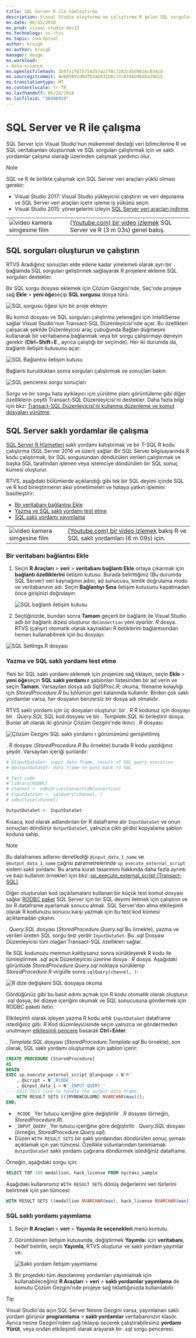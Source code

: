 ```yaml
---
title: SQL Server R ile tümleştirme
description: Visual Studio oluşturma ve çalıştırma R gelen SQL sorguları ve saklı yordamlar ile çalışmak R özelliği destekler.
ms.date: 06/25/2018
ms.prod: visual-studio-dev15
ms.technology: vs-rtvs
ms.topic: conceptual
author: kraigb
ms.author: kraigb
manager: douge
ms.workload:
- data-science
ms.openlocfilehash: 3b9fa1f675754257a2278c7282c45d9816c034cd
ms.sourcegitcommit: 4e605891d0dfb3ab83150c17c074bb98dba29d15
ms.translationtype: MT
ms.contentlocale: tr-TR
ms.lasthandoff: 06/26/2018
ms.locfileid: "36946919"
---
```

# <a name="work-with-sql-server-and-r"></a>SQL Server ve R ile çalışma

SQL Server için Visual Studio'nun mükemmel desteği veri bilimcilerine R ve SQL veritabanları oluşturmak ve SQL sorguları çalıştırmak için ve saklı yordamlar çalışma olanağı üzerinden çalışmak yardımcı olur.

> [!Note]
> SQL ve R ile birlikte çalışmak için SQL Server veri araçları yüklü olması gerekir:
> - Visual Studio 2017: Visual Studio yükleyicisi çalıştırın ve veri depolama ve SQL Server veri araçları içerir işleme iş yükünü seçin.
> - Visual Studio 2015: yönergelerini izleyin [SQL Server veri araçları indirme](https://docs.microsoft.com/sql/ssdt/download-sql-server-data-tools-ssdt).

|   |   |
|---|---|
| ![video kamera simgesine film](../install/media/video-icon.png "bir videoyu izleyin") | [(Youtube.com) bir video izlemek](https://www.youtube.com/watch?v=n4AYr0QIwdQ) SQL Server ve R (3 m 03s) genel bakış. |

## <a name="create-and-run-sql-queries"></a>SQL sorguları oluşturun ve çalıştırın

RTVS Aradığınız sonuçları elde edene kadar yinelemeli olarak ayrı bir bağlamda SQL sorguları geliştirmek sağlayarak R projelere ekleme SQL sorguları destekler.

Bir SQL sorgu dosyası eklemek için Çözüm Gezgini'nde, Seç'nde projeye sağ **Ekle** > **yeni öğe**seçip **SQL sorgusu** dosya türü:

![SQL sorgusu öğesi için bir proje ekleyin](media/sql-add-item.png)

Bu komut dosyası ve SQL sorguları çalıştırma yeteneğini için IntelliSense sağlar Visual Studio'nun Transact-SQL Düzenleyicisi'nde açar. Bu özellikleri çalışacak şekilde Düzenleyicisi araç çubuğunda Bağlan düğmesini kullanarak bir veritabanına bağlanmak veya bir sorgu çalıştırmayı deneyin gerekir (**Ctrl**+**Shift**+**E** , ayrıca çalıştığı bir seçimde). Her iki durumda da, bağlantı iletişim kutusunu açar:

![SQL Bağlantısı iletişim kutusu](media/sql-connection-dialog.png)

Bağlantı kurulduktan sonra sorguları çalıştırmak ve sonuçları bakın:

![SQL penceresi sorgu sonuçları](media/sql-query-results.png)

Sorgu ve bir sorgu hata ayıklayıcı için yürütme planı görüntüleme gibi diğer özelliklerin çeşitli Transact-SQL Düzenleyicisi'ni destekler.
Daha fazla bilgi için bkz: [Transact-SQL Düzenleyicisi'ni kullanma düzenleme ve komut dosyaları yürütme](https://msdn.microsoft.com/library/hh272706.aspx).

## <a name="work-with-sql-server-stored-procedures"></a>SQL Server saklı yordamlar ile çalışma

[SQL Server R Hizmetleri](https://docs.microsoft.com/sql/advanced-analytics/r/sql-server-r-services) saklı yordamı katıştırmak ve bir T-SQL R kodu çalıştırma (SQL Server 2016 ve üzeri) sağlar. Bir SQL Server bilgisayarında R kodu çalıştırmak, bir SQL sorgusundan döndürülen verileri çalıştırmak ve başka SQL tarafından işlenen veya istemciye döndürülen bir SQL sonuç kümesi oluşturur.

RTVS, aşağıdaki bölümlerde açıklandığı gibi tek bir SQL deyimi içinde SQL ve R kod birleştirmenin aksi yönetilmeleri ve hataya yatkın işlemini basitleştirir:

- [Bir veritabanı bağlantısı Ekle](#add-a-database-connection)
- [Yazma ve SQL saklı yordamı test etme](#write-and-test-a-sql-stored-procedure)
- [SQL saklı yordamı yayımlama](#publish-a-sql-stored-procedure)

|   |   |
|---|---|
| ![video kamera simgesine film](../install/media/video-icon.png "bir videoyu izleyin") | [(Youtube.com) bir video izlemek](https://www.youtube.com/watch?v=dFKIT2OitWQ) bakış R ve SQL saklı yordamları (6 m 09s) için. |

### <a name="add-a-database-connection"></a>Bir veritabanı bağlantısı Ekle

1. Seçin **R Araçları** > **veri** > **veritabanı bağlantı Ekle** ortaya çıkarmak için **bağlantı özelliklerini** iletişim kutusu. Burada belirttiğiniz (Bu durumda SQL Server) veri kaynağının adını, ad sunucusu, kimlik doğrulama modu ve veritabanının adı. Seçin **Bağlantıyı Sına** iletişim kutusunu kapatmadan önce girişinizi doğrulayın.

    ![SQL bağlantı iletişim kutusu](media/sql-connection-string-dialog.png)

1. Seçtiğinizde, bundan sonra **Tamam** geçerli bir bağlantı ile Visual Studio adlı bir bağlantı dizesi oluşturur `dbConnection` yeni *ayarlar. R* dosya. RTVS (çalışır) otomatik olarak kaynakları R betiklerini bağlantısından hemen kullanabilmek için bu dosyayı:

![SQL Settings.R dosyası](media/sql-settings-dot-r.png)

### <a name="write-and-test-a-sql-stored-procedure"></a>Yazma ve SQL saklı yordamı test etme

Yeni bir SQL saklı yordamı eklemek için projenize sağ tıklayın, seçin **Ekle** > **yeni öğe**seçin **SQL saklı yordamı r** şablonları listesinden bir ad verin ve seçin **Tamam**. Varsayılan dosya adı *SqlSProc.R*; okuma, filename kolaylığı için *StoredProcedure.R* bu bölümün geri kalanında kullanılır. Birden çok saklı yordamlar varsa, her dosyanın benzersiz bir dosya adı olmalıdır.

RTVS saklı yordamı için üç dosyaları oluşturur: bir *. R* R kodunuz için dosyayı bir *. Query.SQL* SQL kod dosyası ve bir *. Template.SQL* iki birleştirir dosya. Bunlar alt olarak iki görünür Çözüm Gezgini'nde ikinci *. R* dosyası:

![Çözüm Gezgini SQL saklı yordamı r görünümünü genişletilmiş](media/sql-solution-explorer-expanded.png)

*. R* dosyası (*StoredProcedure.R* Bu örnekte) burada R kodu yazdığınız şeydir. Varsayılan içeriği şunlardır:

```R
# @InputDataSet: input data frame, result of SQL query execution
# @OutputDataSet: data frame to pass back to SQL

# Test code
# library(RODBC)
# channel <- odbcDriverConnect(dbConnection)
# InputDataSet <- sqlQuery(channel, )
# odbcClose(channel)

OutputDataSet <- InputDataSet
```

Kısaca, kod olarak adlandırılan bir R dataframe alır `InputDataSet` ve onun sonuçları döndürür `OutputDataSet`, yalnızca çıktı girdisi kopyalama şablon koduna sahip.

> [!Note]
> Bu dataframes adlarını denetlediği `@input_data_1_name` ve `@output_data_1_name` çağrısı parametrelerinde `sp_execute_external_script` sistem saklı yordamı. Bu arama kuralı tasarımını hakkında daha fazla ayrıntı ve bazı kullanım örnekleri için bkz: [sp_execute_external_script (Transact-SQL)](https://docs.microsoft.com/sql/relational-databases/system-stored-procedures/sp-execute-external-script-transact-sql).

Diğer oluşturulan kod (açıklamaları) kullanan bir küçük test komut dosyası sağlar [RODBC paket](https://cran.r-project.org/web/packages/RODBC/index.html) SQL Server için bir SQL deyimi iletmek için çalıştırın ve bir R dataframe ayarlamak sonucu almak. SQL Server'dan alma etkileşimli olarak R kodunuzu sonucu karşı yazmak için bu test kod kümesi açıklamadan çıkarın.

*. Query.SQL* dosyası (*StoredProcedure.Query.sql* Bu örnekte), yazma ve verileri üreten SQL sorgu test yerdir `InputDataSet`. Bu *.sql* Dosyası Düzenleyicisi tüm olağan Transact-SQL özellikleri sağlar.

İle SQL kodunuzu memnun kaldıysanız sonra sürükleyerek R kodu ile tümleştirmek *.sql* açık Düzenleyicisi üzerine dosya *. R* dosya. Aşağıdaki görüntüde *StoredProcedure.Query.sql* noktaya sürüklenip *StoredProcedure.R* virgülle sonra `sqlQuery(channel, )`:

![R dize değişkeni SQL dosyaya okuma](media/sql-reference-sql-file-from-r.png)

Gördüğünüz gibi bu basit adımı açmak için R kodu otomatik olarak oluşturur. *.sql* dosya, bir dizeye içeriğini okumak ve SQL sunucusuna göndermek için RODBC paketi iletin.

Etkileşimli olarak işleyen yazma R kodu artık `InputDataSet` dataframe istediğiniz gibi. R Kod düzenleyicisinde seçin yalnızca ve göndermeden unutmayın [etkileşimli pencere](interactive-repl-for-r-in-visual-studio.md) basarak **Ctrl**+**Enter**.

*. Template.SQL* dosyası (*StoredProcedure.Template.sql* Bu örnekte), son olarak, SQL saklı yordamı oluşturmak için şablon içerir:

```sql
CREATE PROCEDURE [StoredProcedure]
AS
BEGIN
EXEC sp_execute_external_script @language = N'R'
    , @script = N'_RCODE_'
    , @input_data_1 = N'_INPUT_QUERY_'
--- Edit this line to handle the output data frame.
    WITH RESULT SETS (([MYNEWCOLUMN] NVARCHAR(max)));
END;
```

- `_RCODE_` Yer tutucu içeriğine göre değiştirilir *. R* dosyası (örneğin, *StoredProcedure.R*).
- `_INPUT_QUERY_` Yer tutucu içeriğine göre değiştirilir *. Query.SQL* dosyası (örneğin, *StoredProcedure.Query.sql*).
- Düzen `WITH RESULT SETS` bir saklı yordamdan döndürülen sonuç şeması açıklamak için yan tümcesi. Özellikle sütunlarından tanımlamak `OutputDataSet` saklı yordamı çağırana döndürmek istediğiniz dataframe.

Örneğin, aşağıdaki sorgu için:

```sql
SELECT TOP 100 medallion, hack_license FROM nyctaxi_sample
```

Aşağıdaki kullanırsınız `WITH RESULT SETS` dönüş değerlerini veri türlerini belirtmek için yan tümcesi:

```sql
WITH RESULT SETS ((medallion NVARCHAR(max), hack_license NVARCHAR(max)));
```

### <a name="publish-a-sql-stored-procedure"></a>SQL saklı yordamı yayımlama

1. Seçin **R Araçları** > **veri** > **Yayımla ile seçenekleri** menü komutu.
1. Görüntülenen iletişim kutusunda, değiştirmek **Yayımla:** için **veritabanı**, hedef belirtin, seçin **Yayımla**, RTVS oluşturur ve saklı yordam yayımlar ve:

    ![Saklı yordam iletişim yayımlama](media/sql-publish-with-options.png)

1. Bir projedeki tüm depolanmış yordamları yayımlamak için kullanabileceğiniz **R Araçları** > **veri** > **saklı yordamlar yayımlama** de komutu Çözüm Gezgini'nde projeye sağ tıklattığınızda kullanılabilir.

> [!Tip]
> Visual Studio'da açın SQL Server Nesne Gezgini varsa, yayımlanan saklı yordam görünür **programlama** > **saklı yordamlar** veritabanınızın klasör. Ayrıca nesne Gezgini'nden sağ tıklayıp seçerek çalıştırabilirsiniz **yordamı Yürüt**, veya ondan etkileşimli olarak arayarak bir *.sql* sorgu penceresi.
